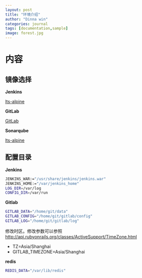 ```yaml
---
layout: post
title: "环境介绍"
author: "Dinna win"
categories: journal
tags: [documentation,sample]
image: forest.jpg
---
```



# 内容

## 镜像选择

**Jenkins**

[lts-alpine](https://hub.docker.com/r/jenkins/jenkins/ )

**GitLab**

[GitLab](https://hub.docker.com/r/sameersbn/gitlab/)

**Sonarqube**

[lts-alpine](https://hub.docker.com/_/sonarqube/)

## 配置目录

**Jenkins**

```bash
JENKINS_WAR:="/usr/share/jenkins/jenkins.war"
JENKINS_HOME:="/var/jenkins_home"
LOG_DIR=/var/log 
CONFIG_DIR=/var/run
```

**Gitlab**

```bash
GITLAB_DATA="/home/git/data"
GITLAB_CONFIG="/home/git/gitlab/config"
GITLAB_LOG="/home/git/gitlab/log"

```

修改时区。修改参数可以参照 <http://api.rubyonrails.org/classes/ActiveSupport/TimeZone.html>

- TZ=Asia/Shanghai
- GITLAB_TIMEZONE=Asia/Shanghai


**redis**

```bash
REDIS_DATA="/var/lib/redis"

```


